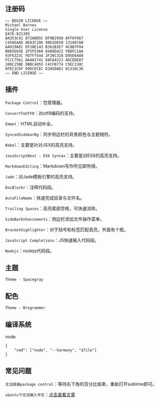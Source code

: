 ## 注册码

```
—– BEGIN LICENSE —–
Michael Barnes
Single User License
EA7E-821385
8A353C41 872A0D5C DF9B2950 AFF6F667
C458EA6D 8EA3C286 98D1D650 131A97AB
AA919AEC EF20E143 B361B1E7 4C8B7F04
B085E65E 2F5F5360 8489D422 FB8FC1AA
93F6323C FD7F7544 3F39C318 D95E6480
FCCC7561 8A4A1741 68FA4223 ADCEDE07
200C25BE DBBC4855 C4CFB774 C5EC138C
0FEC1CEF D9DCECEC D3A5DAD1 01316C36
—— END LICENSE ——
```

## 插件

`Package Control`：包管理器。

`ConvertToUTF8`：对utf8编码的支持。

`Emmet`：HTML自动补全。

`SyncedSidebarBg`：同步侧边栏的背景颜色与主题相符。

`Babel`：主要是针对JSX的高亮支持。

`JavaScriptNext - ES6 Syntax`：主要是对ES6的高亮支持。

`MarkdownEditing`：Markdown写作所见即所得。

`Jade`：对Jade模板引擎的高亮支持。

`DocBlockr`：注释代码段。

`AutoFileName`：快速完成目录与文件名。

`Trailing Spaces`：高亮尾部空格，可快速消除。

`SideBarEnhancements`：侧边栏添加文件操作菜单。

`BracketHighlighter`：对于括号和标签匹配高亮，外面有个框。

`JavaScript Completions`：JS快速输入代码段。

`Nodejs`：nodejs代码段。



## 主题

`Theme - Spacegray`



## 配色

`Theme - Brogrammer`


## 编译系统

node
```
{
	"cmd": ["node", "--harmony", "$file"]
}
```

## 常见问题

`无法链接package control`：等待右下角的百分比结束，重新打开sublime即可。

`ubuntu下无法输入中文`：[点击查看文章](http://www.jianshu.com/p/bf05fb3a4709)
